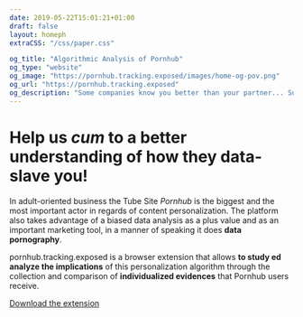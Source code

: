 ```yaml
---
date: 2019-05-22T15:01:21+01:00
draft: false
layout: homeph
extraCSS: "/css/paper.css"

og_title: "Algorithmic Analysis of Pornhub"
og_type: "website"
og_image: "https://pornhub.tracking.exposed/images/home-og-pov.png"
og_url: "https://pornhub.tracking.exposed"
og_description: "Some companies know you better than your partner... Supervise your personalized experience on Pornhub and your interactions with the website. Take care about your self-intimacy and take control of your sexual archetype"
---
```


<div class="row justify-content-md-center mb-5">
    <div class="col-md-4 col-sm-12 mr-1">

# Help us *cum* to a better understanding of how they data-slave you!
</div>

<div class="col-md-6 col-sm-12 mt-5 ml-2">

In adult-oriented business the Tube Site *Pornhub* is the biggest and the most important actor in regards of content personalization. The platform also takes advantage of a biased data analysis as a plus value and as an important marketing tool, in a manner of speaking it does **data pornography**.

pornhub.tracking.exposed is a browser extension that allows __to study ed analyze the implications__ of this personalization algorithm through the collection and comparison of __individualized evidences__ that Pornhub users receive.

<div class="text-left mt-5">
  <a href="https://addons.mozilla.org/en-US/firefox/addon/adult-industry-algorithms/" class="btn">Download the extension</a>
</div>

</div>
</div>